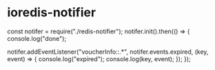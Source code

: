 # ioredis-notifier


const notifer = require("./redis-notifier");
notifer.init().then(() => {
  console.log("done");

  notifer.addEventListener("voucherInfo::.*", notifer.events.expired, (key, event) => {
    console.log("expired");
    console.log(key, event);
  });
});
